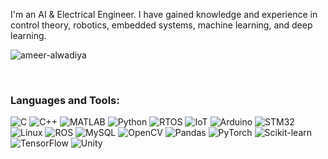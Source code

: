<p>I'm an AI & Electrical Engineer. I have gained knowledge and experience in control theory, robotics, embedded systems, machine learning, and deep learning.</p>
<p align="left">
  <img src="https://komarev.com/ghpvc/?username=ameer-alwadiya&label=Profile%20views&color=0e75b6&style=flat" alt="ameer-alwadiya" />
</p>
<br/>

### Languages and Tools:
![C](https://img.shields.io/badge/C-2D5FD2?style=for-the-badge&logo=c&logoColor=white)
![C++](https://img.shields.io/badge/C++-2D5FD2?style=for-the-badge&logo=cplusplus&logoColor=white)
![MATLAB](https://img.shields.io/badge/MATLAB-2D5FD2?style=for-the-badge&logo=mathworks&logoColor=white)
![Python](https://img.shields.io/badge/Python-2D5FD2?style=for-the-badge&logo=python&logoColor=white)
![RTOS](https://img.shields.io/badge/RTOS-2D5FD2?style=for-the-badge&logo=rtos&logoColor=white)
![IoT](https://img.shields.io/badge/IoT-2D5FD2?style=for-the-badge&logo=iot&logoColor=white)
![Arduino](https://img.shields.io/badge/Arduino-2D5FD2?style=for-the-badge&logo=arduino&logoColor=white)
![STM32](https://img.shields.io/badge/STM32-2D5FD2?style=for-the-badge&logo=stmicroelectronics&logoColor=white)
![Linux](https://img.shields.io/badge/Linux-2D5FD2?style=for-the-badge&logo=linux&logoColor=white)
![ROS](https://img.shields.io/badge/ROS-2D5FD2?style=for-the-badge&logo=ros&logoColor=white)
![MySQL](https://img.shields.io/badge/MySQL-2D5FD2?style=for-the-badge&logo=mysql&logoColor=white)
![OpenCV](https://img.shields.io/badge/OpenCV-2D5FD2?style=for-the-badge&logo=opencv&logoColor=white)
![Pandas](https://img.shields.io/badge/Pandas-2D5FD2?style=for-the-badge&logo=pandas&logoColor=white)
![PyTorch](https://img.shields.io/badge/PyTorch-2D5FD2?style=for-the-badge&logo=pytorch&logoColor=white)
![Scikit-learn](https://img.shields.io/badge/scikit_learn-2D5FD2?style=for-the-badge&logo=scikitlearn&logoColor=white)
![TensorFlow](https://img.shields.io/badge/TensorFlow-2D5FD2?style=for-the-badge&logo=tensorflow&logoColor=white)
![Unity](https://img.shields.io/badge/Unity-2D5FD2?style=for-the-badge&logo=unity&logoColor=white)
<br/>
<br/>
